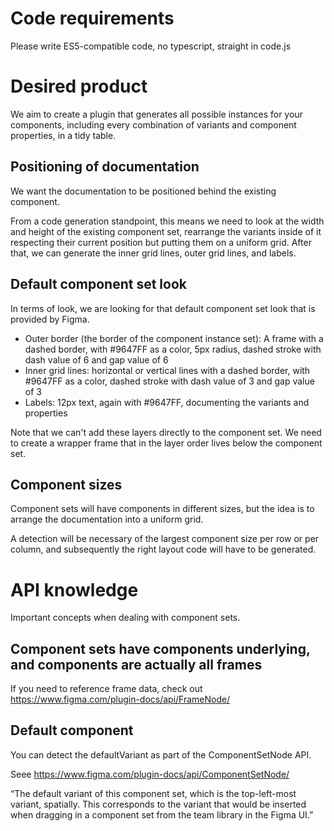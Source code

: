 # Code requirements

Please write ES5-compatible code, no typescript, straight in code.js

# Desired product

We aim to create a plugin that generates all possible instances for your components, including every combination of variants and component properties, in a tidy table.

## Positioning of documentation

We want the documentation to be positioned behind the existing component.

From a code generation standpoint, this means we need to look at the width and height of the existing component set, rearrange the variants inside of it respecting their current position but putting them on a uniform grid. After that, we can generate the inner grid lines, outer grid lines, and labels.

## Default component set look

In terms of look, we are looking for that default component set look that is provided by Figma.

* Outer border (the border of the component instance set): A frame with a dashed border, with #9647FF as a color, 5px radius, dashed stroke with dash value of 6 and gap value of 6
* Inner grid lines: horizontal or vertical lines with a dashed border, with #9647FF as a color, dashed stroke with dash value of 3 and gap value of 3
* Labels: 12px text, again with #9647FF, documenting the variants and properties

Note that we can't add these layers directly to the component set. We need to create a wrapper frame that in the layer order lives below the component set.

## Component sizes

Component sets will have components in different sizes, but the idea is to arrange the documentation into a uniform grid.

A detection will be necessary of the largest component size per row or per column, and subsequently the right layout code will have to be generated.


# API knowledge

Important concepts when dealing with component sets.

## Component sets have components underlying, and components are actually all frames

If you need to reference frame data, check out https://www.figma.com/plugin-docs/api/FrameNode/

## Default component

You can detect the defaultVariant as part of the ComponentSetNode API.

Seee https://www.figma.com/plugin-docs/api/ComponentSetNode/

“The default variant of this component set, which is the top-left-most variant, spatially. This corresponds to the variant that would be inserted when dragging in a component set from the team library in the Figma UI.”




